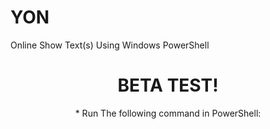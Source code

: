 # YON
Online Show Text(s) Using Windows PowerShell
<center>
    <h1 align="center">BETA TEST!</h1>
    * Run The following command in PowerShell:
</center>
